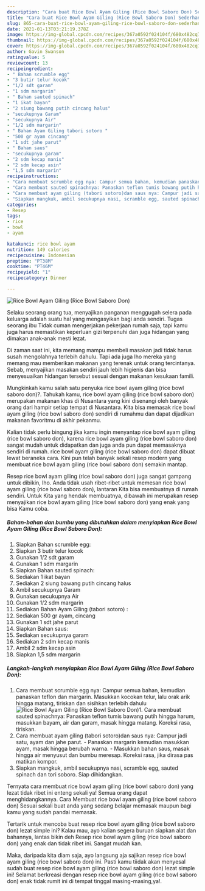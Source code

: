 ```yaml
---
description: "Cara buat Rice Bowl Ayam Giling (Rice Bowl Saboro Don) Sederhana Untuk Jualan"
title: "Cara buat Rice Bowl Ayam Giling (Rice Bowl Saboro Don) Sederhana Untuk Jualan"
slug: 865-cara-buat-rice-bowl-ayam-giling-rice-bowl-saboro-don-sederhana-untuk-jualan
date: 2021-01-13T03:21:19.378Z
image: https://img-global.cpcdn.com/recipes/367a0592f024104f/680x482cq70/rice-bowl-ayam-giling-rice-bowl-saboro-don-foto-resep-utama.jpg
thumbnail: https://img-global.cpcdn.com/recipes/367a0592f024104f/680x482cq70/rice-bowl-ayam-giling-rice-bowl-saboro-don-foto-resep-utama.jpg
cover: https://img-global.cpcdn.com/recipes/367a0592f024104f/680x482cq70/rice-bowl-ayam-giling-rice-bowl-saboro-don-foto-resep-utama.jpg
author: Gavin Swanson
ratingvalue: 5
reviewcount: 13
recipeingredient:
- " Bahan scrumble egg"
- "3 butir telur kocok"
- "1/2 sdt garam"
- "1 sdm margarin"
- " Bahan sauted spinach"
- "1 ikat bayan"
- "2 siung bawang putih cincang halus"
- "secukupnya Garam"
- "secukupnya Air"
- "1/2 sdm margarin"
- " Bahan Ayam Giling tabori sotoro "
- "500 gr ayam cincang"
- "1 sdt jahe parut"
- " Bahan saus"
- "secukupnya garam"
- "2 sdm kecap manis"
- "2 sdm kecap asin"
- "1,5 sdm margarin"
recipeinstructions:
- "Cara membuat scrumble egg nya: Campur semua bahan, kemudian panaskan teflon dan margarin. Masukkan kocokan telur, lalu orak arik hingga matang, tiriskan dan sisihkan terlebih dahulu"
- "Cara membuat sauted spinachnya: Panaskan teflon tumis bawang putih hingga harum, masukkan bayam, air dan garam, masak hingga matang. Koreksi rasa, tiriskan."
- "Cara membuat ayam giling (tabori sotoro)dan saus nya: Campur jadi satu, ayam dan jahe parut. Panaskan margarin kemudian masukkan ayam, masak hingga berubah warna. Masukkan bahan saus, masak hingga air menyusut dan bumbu meresap. Koreksi rasa, jika dirasa pas matikan kompor."
- "Siapkan mangkuk, ambil secukupnya nasi, scramble egg, sauted spinach dan tori soboro. Siap dihidangkan."
categories:
- Resep
tags:
- rice
- bowl
- ayam

katakunci: rice bowl ayam 
nutrition: 149 calories
recipecuisine: Indonesian
preptime: "PT38M"
cooktime: "PT46M"
recipeyield: "1"
recipecategory: Dinner

---
```



![Rice Bowl Ayam Giling (Rice Bowl Saboro Don)](https://img-global.cpcdn.com/recipes/367a0592f024104f/680x482cq70/rice-bowl-ayam-giling-rice-bowl-saboro-don-foto-resep-utama.jpg)

Selaku seorang orang tua, menyajikan panganan menggugah selera pada keluarga adalah suatu hal yang mengasyikan bagi anda sendiri. Tugas seorang ibu Tidak cuman mengerjakan pekerjaan rumah saja, tapi kamu juga harus memastikan keperluan gizi terpenuhi dan juga hidangan yang dimakan anak-anak mesti lezat.

Di zaman  saat ini, kita memang mampu membeli masakan jadi tidak harus susah mengolahnya terlebih dahulu. Tapi ada juga lho mereka yang memang mau memberikan makanan yang terenak untuk orang tercintanya. Sebab, menyajikan masakan sendiri jauh lebih higienis dan bisa menyesuaikan hidangan tersebut sesuai dengan makanan kesukaan famili. 



Mungkinkah kamu salah satu penyuka rice bowl ayam giling (rice bowl saboro don)?. Tahukah kamu, rice bowl ayam giling (rice bowl saboro don) merupakan makanan khas di Nusantara yang kini disenangi oleh banyak orang dari hampir setiap tempat di Nusantara. Kita bisa memasak rice bowl ayam giling (rice bowl saboro don) sendiri di rumahmu dan dapat dijadikan makanan favoritmu di akhir pekanmu.

Kalian tidak perlu bingung jika kamu ingin menyantap rice bowl ayam giling (rice bowl saboro don), karena rice bowl ayam giling (rice bowl saboro don) sangat mudah untuk didapatkan dan juga anda pun dapat memasaknya sendiri di rumah. rice bowl ayam giling (rice bowl saboro don) dapat dibuat lewat beraneka cara. Kini pun telah banyak sekali resep modern yang membuat rice bowl ayam giling (rice bowl saboro don) semakin mantap.

Resep rice bowl ayam giling (rice bowl saboro don) juga sangat gampang untuk dibikin, lho. Anda tidak usah ribet-ribet untuk memesan rice bowl ayam giling (rice bowl saboro don), lantaran Kita bisa membuatnya di rumah sendiri. Untuk Kita yang hendak membuatnya, dibawah ini merupakan resep menyajikan rice bowl ayam giling (rice bowl saboro don) yang enak yang bisa Kamu coba.

<!--inarticleads1-->

##### Bahan-bahan dan bumbu yang dibutuhkan dalam menyiapkan Rice Bowl Ayam Giling (Rice Bowl Saboro Don):

1. Siapkan  Bahan scrumble egg:
1. Siapkan 3 butir telur kocok
1. Gunakan 1/2 sdt garam
1. Gunakan 1 sdm margarin
1. Siapkan  Bahan sauted spinach:
1. Sediakan 1 ikat bayan
1. Sediakan 2 siung bawang putih cincang halus
1. Ambil secukupnya Garam
1. Gunakan secukupnya Air
1. Gunakan 1/2 sdm margarin
1. Sediakan  Bahan Ayam Giling (tabori sotoro) :
1. Sediakan 500 gr ayam, cincang
1. Gunakan 1 sdt jahe parut
1. Siapkan  Bahan saus:
1. Sediakan secukupnya garam
1. Sediakan 2 sdm kecap manis
1. Ambil 2 sdm kecap asin
1. Siapkan 1,5 sdm margarin




<!--inarticleads2-->

##### Langkah-langkah menyiapkan Rice Bowl Ayam Giling (Rice Bowl Saboro Don):

1. Cara membuat scrumble egg nya: Campur semua bahan, kemudian panaskan teflon dan margarin. Masukkan kocokan telur, lalu orak arik hingga matang, tiriskan dan sisihkan terlebih dahulu
<img src="https://img-global.cpcdn.com/steps/8413739718106e15/160x128cq70/rice-bowl-ayam-giling-rice-bowl-saboro-don-langkah-memasak-1-foto.jpg" alt="Rice Bowl Ayam Giling (Rice Bowl Saboro Don)">1. Cara membuat sauted spinachnya: Panaskan teflon tumis bawang putih hingga harum, masukkan bayam, air dan garam, masak hingga matang. Koreksi rasa, tiriskan.
1. Cara membuat ayam giling (tabori sotoro)dan saus nya: Campur jadi satu, ayam dan jahe parut. - Panaskan margarin kemudian masukkan ayam, masak hingga berubah warna. - Masukkan bahan saus, masak hingga air menyusut dan bumbu meresap. Koreksi rasa, jika dirasa pas matikan kompor.
1. Siapkan mangkuk, ambil secukupnya nasi, scramble egg, sauted spinach dan tori soboro. Siap dihidangkan.




Ternyata cara membuat rice bowl ayam giling (rice bowl saboro don) yang lezat tidak ribet ini enteng sekali ya! Semua orang dapat menghidangkannya. Cara Membuat rice bowl ayam giling (rice bowl saboro don) Sesuai sekali buat anda yang sedang belajar memasak maupun bagi kamu yang sudah pandai memasak.

Tertarik untuk mencoba buat resep rice bowl ayam giling (rice bowl saboro don) lezat simple ini? Kalau mau, ayo kalian segera buruan siapkan alat dan bahannya, lantas bikin deh Resep rice bowl ayam giling (rice bowl saboro don) yang enak dan tidak ribet ini. Sangat mudah kan. 

Maka, daripada kita diam saja, ayo langsung aja sajikan resep rice bowl ayam giling (rice bowl saboro don) ini. Pasti kamu tiidak akan menyesal sudah buat resep rice bowl ayam giling (rice bowl saboro don) lezat simple ini! Selamat berkreasi dengan resep rice bowl ayam giling (rice bowl saboro don) enak tidak rumit ini di tempat tinggal masing-masing,ya!.

